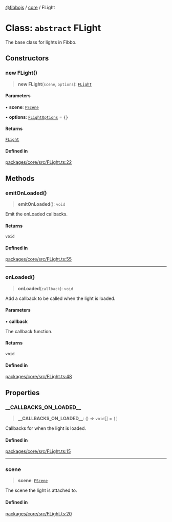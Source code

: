[@fibbojs](/api/index) / [core](/api/core) / FLight

# Class: `abstract` FLight

The base class for lights in Fibbo.

## Constructors

### new FLight()

> **new FLight**(`scene`, `options`): [`FLight`](FLight.md)

#### Parameters

• **scene**: [`FScene`](FScene.md)

• **options**: [`FLightOptions`](../interfaces/FLightOptions.md) = `{}`

#### Returns

[`FLight`](FLight.md)

#### Defined in

[packages/core/src/FLight.ts:22](https://github.com/fibbojs/fibbo/blob/ca0e011a21c87d9c4978217c9b9041de6ed31595/packages/core/src/FLight.ts#L22)

## Methods

### emitOnLoaded()

> **emitOnLoaded**(): `void`

Emit the onLoaded callbacks.

#### Returns

`void`

#### Defined in

[packages/core/src/FLight.ts:55](https://github.com/fibbojs/fibbo/blob/ca0e011a21c87d9c4978217c9b9041de6ed31595/packages/core/src/FLight.ts#L55)

***

### onLoaded()

> **onLoaded**(`callback`): `void`

Add a callback to be called when the light is loaded.

#### Parameters

• **callback**

The callback function.

#### Returns

`void`

#### Defined in

[packages/core/src/FLight.ts:48](https://github.com/fibbojs/fibbo/blob/ca0e011a21c87d9c4978217c9b9041de6ed31595/packages/core/src/FLight.ts#L48)

## Properties

### \_\_CALLBACKS\_ON\_LOADED\_\_

> **\_\_CALLBACKS\_ON\_LOADED\_\_**: () => `void`[] = `[]`

Callbacks for when the light is loaded.

#### Defined in

[packages/core/src/FLight.ts:15](https://github.com/fibbojs/fibbo/blob/ca0e011a21c87d9c4978217c9b9041de6ed31595/packages/core/src/FLight.ts#L15)

***

### scene

> **scene**: [`FScene`](FScene.md)

The scene the light is attached to.

#### Defined in

[packages/core/src/FLight.ts:20](https://github.com/fibbojs/fibbo/blob/ca0e011a21c87d9c4978217c9b9041de6ed31595/packages/core/src/FLight.ts#L20)
